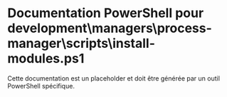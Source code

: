# Documentation PowerShell pour development\managers\process-manager\scripts\install-modules.ps1

Cette documentation est un placeholder et doit être générée par un outil PowerShell spécifique.
